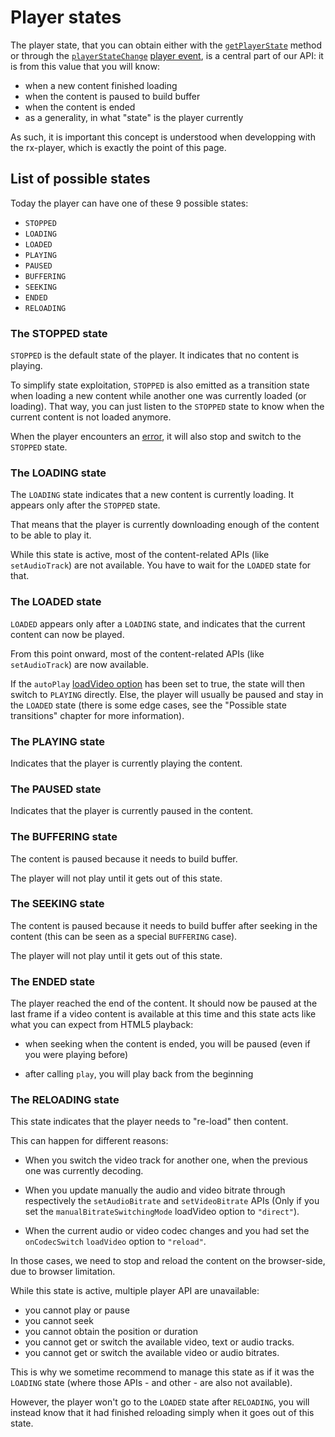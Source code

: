 # Player states

The player state, that you can obtain either with the
[`getPlayerState`](./Basic_Methods/getPlayerState.md) method or through the
[`playerStateChange`](./Player_Events.md#playerstatechange)
[player event](./Player_Events.md), is a central part of our API: it is from
this value that you will know:

- when a new content finished loading
- when the content is paused to build buffer
- when the content is ended
- as a generality, in what "state" is the player currently

As such, it is important this concept is understood when developping with the
rx-player, which is exactly the point of this page.

## List of possible states

Today the player can have one of these 9 possible states:

- `STOPPED`
- `LOADING`
- `LOADED`
- `PLAYING`
- `PAUSED`
- `BUFFERING`
- `SEEKING`
- `ENDED`
- `RELOADING`

### The STOPPED state

`STOPPED` is the default state of the player. It indicates that no content is
playing.

To simplify state exploitation, `STOPPED` is also emitted as a transition state
when loading a new content while another one was currently loaded (or loading).
That way, you can just listen to the `STOPPED` state to know when the current
content is not loaded anymore.

When the player encounters an [error](./Player_Errors.md), it will also stop
and switch
to the `STOPPED` state.

### The LOADING state

The `LOADING` state indicates that a new content is currently loading.
It appears only after the `STOPPED` state.

That means that the player is currently downloading enough of the content to be
able to play it.

While this state is active, most of the content-related APIs (like
`setAudioTrack`) are not available. You have to wait for the `LOADED` state for
that.

### The LOADED state

`LOADED` appears only after a `LOADING` state, and indicates that the current
content can now be played.

From this point onward, most of the content-related APIs (like `setAudioTrack`)
are now available.

If the `autoPlay` [loadVideo option](./Loading_a_Content.md#autoplay) has been
set to true, the state will then switch to `PLAYING` directly. Else, the player
will usually be paused and stay in the `LOADED` state (there is some edge
cases, see the "Possible state transitions" chapter for more information).

### The PLAYING state

Indicates that the player is currently playing the content.

### The PAUSED state

Indicates that the player is currently paused in the content.

### The BUFFERING state

The content is paused because it needs to build buffer.

The player will not play until it gets out of this state.

### The SEEKING state

The content is paused because it needs to build buffer after seeking in the
content (this can be seen as a special `BUFFERING` case).

The player will not play until it gets out of this state.

### The ENDED state

The player reached the end of the content.
It should now be paused at the last frame if a video content is available
at this time and this state acts like what you can expect from HTML5 playback:

- when seeking when the content is ended, you will be paused (even if you
  were playing before)

- after calling `play`, you will play back from the beginning

### The RELOADING state

This state indicates that the player needs to "re-load" then content.

This can happen for different reasons:

- When you switch the video track for another one, when the previous one was
  currently decoding.

- When you update manually the audio and video bitrate through respectively
  the `setAudioBitrate` and `setVideoBitrate` APIs
  (Only if you set the `manualBitrateSwitchingMode` loadVideo option to
  `"direct"`).

- When the current audio or video codec changes and you had set the
  `onCodecSwitch` `loadVideo` option to `"reload"`.

In those cases, we need to stop and reload the content on the browser-side, due
to browser limitation.

While this state is active, multiple player API are unavailable:

- you cannot play or pause
- you cannot seek
- you cannot obtain the position or duration
- you cannot get or switch the available video, text or audio tracks.
- you cannot get or switch the available video or audio bitrates.

This is why we sometime recommend to manage this state as if it was the
`LOADING` state (where those APIs - and other - are also not available).

However, the player won't go to the `LOADED` state after `RELOADING`, you will
instead know that it had finished reloading simply when it goes out of this
state.
